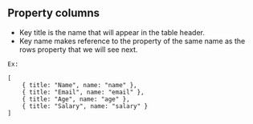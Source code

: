 ## Property columns

* Key title is the name that will appear in the table header.
* Key name makes reference to the property of the same name as the rows property that we will see next.

```
Ex:

[
    { title: "Name", name: "name" },
    { title: "Email", name: "email" },
    { title: "Age", name: "age" },
    { title: "Salary", name: "salary" }
]
```